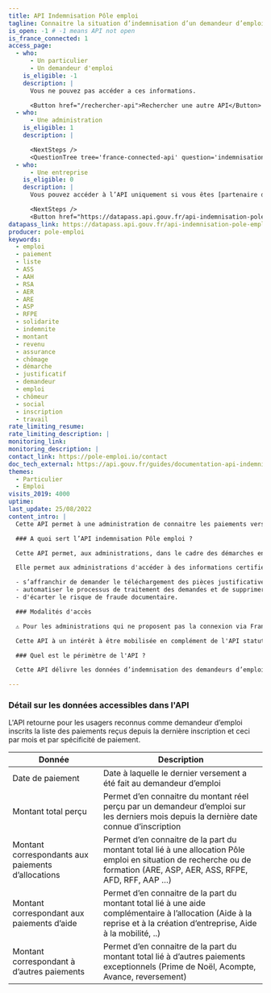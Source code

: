 ```yaml
---
title: API Indemnisation Pôle emploi
tagline: Connaitre la situation d’indemnisation d’un demandeur d’emploi
is_open: -1 # -1 means API not open
is_france_connected: 1
access_page:
  - who:
      - Un particulier
      - Un demandeur d'emploi
    is_eligible: -1
    description: |
      Vous ne pouvez pas accéder a ces informations.

      <Button href="/rechercher-api">Rechercher une autre API</Button>
  - who:
      - Une administration
    is_eligible: 1
    description: |

      <NextSteps />
      <QuestionTree tree='france-connected-api' question='indemnisationPe' />
  - who:
      - Une entreprise
    is_eligible: 0
    description: |
      Vous pouvez accéder à l’API uniquement si vous êtes [partenaire de France Connect](https://franceconnect.gouv.fr/partenaires), et pour un cas d’usage autorisé par la loi. Vous devrez fournir le cadre juridique qui vous autorise à utiliser ces données.

      <NextSteps />
      <Button href="https://datapass.api.gouv.fr/api-indemnisation-pole-emploi">Remplir une demande</Button>
datapass_link: https://datapass.api.gouv.fr/api-indemnisation-pole-emploi
producer: pole-emploi
keywords:
  - emploi
  - paiement
  - liste
  - ASS
  - AAH
  - RSA
  - AER
  - ARE
  - ASP
  - RFPE
  - solidarite
  - indemnite
  - montant
  - revenu
  - assurance
  - chômage
  - démarche
  - justificatif
  - demandeur
  - emploi
  - chômeur
  - social
  - inscription
  - travail
rate_limiting_resume: 
rate_limiting_description: |
monitoring_link: 
monitoring_description: |
contact_link: https://pole-emploi.io/contact
doc_tech_external: https://api.gouv.fr/guides/documentation-api-indemnisation
themes:
  - Particulier
  - Emploi
visits_2019: 4000
uptime: 
last_update: 25/08/2022
content_intro: |
  Cette API permet à une administration de connaitre les paiements versés par Pôle emploi à un individu inscrit comme demandeur d’emploi depuis sa dernière inscription et qui effectue une démarche après s’être **authentifié au service avec FranceConnect.** 

  ### A quoi sert l’API indemnisation Pôle emploi ?

  Cette API permet, aux administrations, dans le cadre des démarches en ligne qu'elles mettent en œuvre de connaitre la situation d’indemnisation d’ un usager demandeur d’emploi par type de paiement et par mois depuis sa dernière inscription à Pôle emploi.

  Elle permet aux administrations d'accéder à des informations certifiées à la source et ainsi :

  - s’affranchir de demander le téléchargement des pièces justificatives,
  - automatiser le processus de traitement des demandes et de supprimer le contrôle en back-office,
  - d'écarter le risque de fraude documentaire.

  ### Modalités d'accès

  ⚠️ Pour les administrations qui ne proposent pas la connexion via FranceConnect ou pour lesquelles les démarches en ligne sont accessibles également sans FranceConnect, les mêmes données sont **disponibles dans [l'API Particulier](/les-api/api-particulier) (à compter de décembre 2022).**

  Cette API à un intérêt à être mobilisée en complément de l'API statut demandeur d'emploi, version FranceConnectée, qui sera disponible à compter de juin 2022. 

  ### Quel est le périmètre de l'API ?

  Cette API délivre les données d’indemnisation des demandeurs d’emploi toujours inscrits sur les listes de Pôle emploi dans toutes les catégories. 

---
```


### Détail sur les données accessibles dans l'API

L'API retourne pour les usagers reconnus comme demandeur d’emploi inscrits la liste des paiements reçus depuis la dernière inscription et ceci par mois et par spécificité de paiement.

| Donnée                                | Description                                                                                       |
| ------------------------------------- | ------------------------------------------------------------------------------------------------- |
| Date de paiement                      | Date à laquelle le dernier versement a été fait au demandeur d’emploi                             |
| Montant total perçu                   | Permet d’en connaitre du montant réel perçu par un demandeur d’emploi sur les derniers mois depuis la dernière date connue d’inscription |
| Montant correspondants aux paiements d’allocations | Permet d’en connaitre de la part du montant total lié à une allocation Pôle emploi en situation de recherche ou de formation (ARE, ASP, AER, ASS, RFPE, AFD, RFF, AAP …) |
| Montant correspondant aux paiements d’aide  | Permet d’en connaitre de la part du montant total lié à une aide complémentaire à l’allocation (Aide à la reprise et à la création d’entreprise, Aide à la mobilité, ..)     |
| Montant correspondant à d’autres paiements  | Permet d’en connaitre de la part du montant total lié à d’autres paiements exceptionnels (Prime de Noël, Acompte, Avance, reversement)​  |
